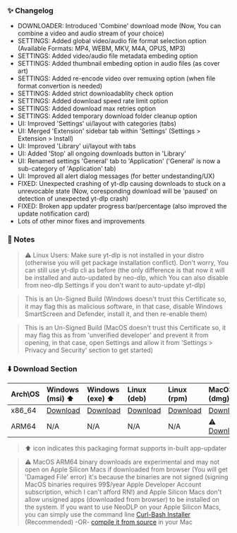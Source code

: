 ### ✨ Changelog

- DOWNLOADER: Introduced 'Combine' download mode (Now, You can combine a video and audio stream of your choice)
- SETTINGS: Added global video/audio file format selection option (Available Formats: MP4, WEBM, MKV, M4A, OPUS, MP3)
- SETTINGS: Added video/audio file metadata embeding option
- SETTINGS: Added thumbnail embeding option in audio files (as cover art)
- SETTINGS: Added re-encode video over remuxing option (when file format convertion is needed)
- SETTINGS: Added strict downloadablity check option
- SETTINGS: Added download speed rate limit option
- SETTINGS: Added download max retries option
- SETTINGS: Added temporary download folder cleanup option
- UI: Improved 'Settings' ui/layout with categories (tabs)
- UI: Merged 'Extension' sidebar tab within 'Settings' (Settings > Extension > Install)
- UI: Improved 'Library' ui/layout with tabs
- UI: Added 'Stop' all ongoing downloads button in 'Library'
- UI: Renamed settings 'General' tab to 'Application' ('General' is now a sub-category of 'Application' tab)
- UI: Improved all alert dialog messages (for better undestanding/UX)
- FIXED: Unexpected crashing of yt-dlp causing downloads to stuck on a unrevocable state (Now, coresponding download will be 'paused' on detection of unexpected yt-dlp crash)
- FIXED: Broken app updater progress bar/percentage (also improved the update notification card)
- Lots of other minor fixes and improvements

### 📝 Notes

> ⚠️ Linux Users: Make sure yt-dlp is not installed in your distro (otherwise you will get package installation conflict). Don't worry, You can still use yt-dlp cli as before (the only difference is that now it will be installed and auto-updated by neo-dlp, which You can also disable from neo-dlp Settings if you don't want to auto-update yt-dlp)

> This is an Un-Signed Build (Windows doesn't trust this Certificate so, it may flag this as malicious software, in that case, disable Windows SmartScreen and Defender, install it, and then re-enable them)

> This is an Un-Signed Build (MacOS doesn't trust this Certificate so, it may flag this as from 'unverified developer' and prevent it from opening, in that case, open Settings and allow it from 'Settings > Privacy and Security' section to get started)

### ⬇️ Download Section

| Arch\OS | Windows (msi) ⬆️ | Windows (exe) ⬆️ | Linux (deb) | Linux (rpm) | MacOS (dmg) ⬆️ | MacOS (app) ⬆️ |
| :---- | :---- | :---- | :---- | :---- | :---- | :---- |
| x86_64 | [Download](https://github.com/neosubhamoy/neodlp/releases/download/<release_tag>/NeoDLP_<version>_x64_en-US.msi) | [Download](https://github.com/neosubhamoy/neodlp/releases/download/<release_tag>/NeoDLP_<version>_x64-setup.exe) | [Download](https://github.com/neosubhamoy/neodlp/releases/download/<release_tag>/NeoDLP_<version>_amd64.deb) | [Download](https://github.com/neosubhamoy/neodlp/releases/download/<release_tag>/NeoDLP-<version>-1.x86_64.rpm) | [Download](https://github.com/neosubhamoy/neodlp/releases/download/<release_tag>/NeoDLP_<version>_x64.dmg) | [Download](https://github.com/neosubhamoy/neodlp/releases/download/<release_tag>/NeoDLP_x64.app.tar.gz) |
| ARM64 | N/A | N/A | N/A | N/A | ⚠️ [Download](https://github.com/neosubhamoy/neodlp/releases/download/<release_tag>/NeoDLP_<version>_aarch64.dmg) | ⚠️ [Download](https://github.com/neosubhamoy/neodlp/releases/download/<release_tag>/NeoDLP_aarch64.app.tar.gz) |

> ⬆️ icon indicates this packaging format supports in-built app-updater

> ⚠️ MacOS ARM64 binary downloads are experimental and may not open on Apple Silicon Macs if downloaded from browser (You will get 'Damaged File' error) it's because the binaries are not signed (signing MacOS binaries requires 99$/year Apple Developer Account subscription, which I can't afford RN!) and Apple Silicon Macs don't allow unsigned apps (downloaded from browser) to be installed on the system. If you want to use NeoDLP on your Apple Silicon Macs, you can simply use the command line [Curl-Bash Installer](https://neodlp.neosubhamoy.com/download) (Recommended) -OR- [compile it from source](https://github.com/neosubhamoy/neodlp?tab=readme-ov-file#%EF%B8%8F-contributing--building-from-source) in your Mac